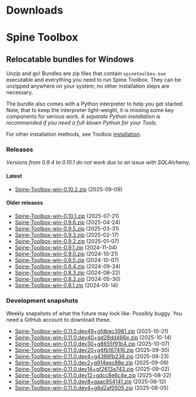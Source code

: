 
Downloads
=========

# Spine Toolbox

## Relocatable bundles for Windows

Unzip and go! Bundles are zip files that contain ``spinetoolbox.exe`` executable
and everything you need to run Spine Toolbox.
They can be unzipped anywhere on your system; no other installation steps are necessary.

The bundle also comes with a Python interpreter to help you get started.
Note, that to keep the interpreter light-weight, it is missing some key components for serious work.
_A separate Python installation is recommended if you need a full-blown Python for your Tools._

For other installation methods,
see Toolbox [installation](https://github.com/spine-tools/Spine-Toolbox?tab=readme-ov-file#installation).

### Releases
*Versions from 0.9.4 to 0.10.1 do not work due to an issue with SQLAlchemy.*
#### Latest

- [Spine-Toolbox-win-0.10.2.zip](https://github.com/spine-tools/Spine-Toolbox/releases/download/0.10.2/Spine-Toolbox-win-0.10.2.zip) (2025-09-09)

#### Older releases

- [Spine-Toolbox-win-0.10.1.zip](https://github.com/spine-tools/Spine-Toolbox/releases/download/0.10.1/Spine-Toolbox-win-0.10.1.zip) (2025-07-21)
- [Spine-Toolbox-win-0.9.6.zip](https://github.com/spine-tools/Spine-Toolbox/releases/download/0.9.6/Spine-Toolbox-win-0.9.6.zip) (2025-04-24)
- [Spine-Toolbox-win-0.9.5.zip](https://github.com/spine-tools/Spine-Toolbox/releases/download/0.9.5/Spine-Toolbox-win-0.9.5.zip) (2025-03-31)
- [Spine-Toolbox-win-0.9.3.zip](https://github.com/spine-tools/Spine-Toolbox/releases/download/0.9.3/Spine-Toolbox-win-0.9.3.zip) (2025-02-17)
- [Spine-Toolbox-win-0.9.2.zip](https://github.com/spine-tools/Spine-Toolbox/releases/download/0.9.2/Spine-Toolbox-win-0.9.2.zip) (2025-01-07)
- [Spine-Toolbox-win-0.9.1.zip](https://github.com/spine-tools/Spine-Toolbox/releases/download/0.9.1/Spine-Toolbox-win-0.9.1.zip) (2024-11-04)
- [Spine-Toolbox-win-0.9.0.zip](https://github.com/spine-tools/Spine-Toolbox/releases/download/0.9.0/Spine-Toolbox-win-0.9.0.zip) (2024-10-21)
- [Spine-Toolbox-win-0.8.5.zip](https://github.com/spine-tools/Spine-Toolbox/releases/download/0.8.5/Spine-Toolbox-win-0.8.5.zip) (2024-10-07)
- [Spine-Toolbox-win-0.8.4.zip](https://github.com/spine-tools/Spine-Toolbox/releases/download/0.8.4/Spine-Toolbox-win-0.8.4.zip) (2024-09-24)
- [Spine-Toolbox-win-0.8.3.zip](https://github.com/spine-tools/Spine-Toolbox/releases/download/0.8.3/Spine-Toolbox-win-0.8.3.zip) (2024-08-22)
- [Spine-Toolbox-win-0.8.2.zip](https://github.com/spine-tools/Spine-Toolbox/releases/download/0.8.2/Spine-Toolbox-win-0.8.2.zip) (2024-05-30)
- [Spine-Toolbox-win-0.8.1.zip](https://github.com/spine-tools/Spine-Toolbox/releases/download/0.8.1/Spine-Toolbox-win-0.8.1.zip) (2024-05-14)

### Development snapshots
Weekly snapshots of what the future may look like. Possibly buggy. You need a GitHub account to download these.
- [Spine-Toolbox-win-0.11.0.dev49+gfdbec3981.zip](https://github.com/spine-tools/Spine-Toolbox/actions/runs/18679489378/artifacts/4326384143) (2025-10-21)
- [Spine-Toolbox-win-0.11.0.dev40+gd28dd466e.zip](https://github.com/spine-tools/Spine-Toolbox/actions/runs/18492095353/artifacts/4263464599) (2025-10-14)
- [Spine-Toolbox-win-0.11.0.dev30+g8655f91b4.zip](https://github.com/spine-tools/Spine-Toolbox/actions/runs/18308340224/artifacts/4201851126) (2025-10-07)
- [Spine-Toolbox-win-0.11.0.dev20+g4fb167416.zip](https://github.com/spine-tools/Spine-Toolbox/actions/runs/18125403704/artifacts/4141676913) (2025-09-30)
- [Spine-Toolbox-win-0.11.0.dev4+g4366fb236.zip](https://github.com/spine-tools/Spine-Toolbox/actions/runs/17941700038/artifacts/4081127581) (2025-09-23)
- [Spine-Toolbox-win-0.11.0.dev2+g914eec88e.zip](https://github.com/spine-tools/Spine-Toolbox/actions/runs/17578282944/artifacts/3962795484) (2025-09-09)
- [Spine-Toolbox-win-0.11.0.dev14+gf2613a743.zip](https://github.com/spine-tools/Spine-Toolbox/actions/runs/17399378342/artifacts/3904571984) (2025-09-02)
- [Spine-Toolbox-win-0.11.0.dev12+gdcc8e6c4e.zip](https://github.com/spine-tools/Spine-Toolbox/actions/runs/17155619396/artifacts/3828363858) (2025-08-22)
- [Spine-Toolbox-win-0.11.0.dev8+gaac854141.zip](https://github.com/spine-tools/Spine-Toolbox/actions/runs/16904951656/artifacts/3743253326) (2025-08-12)
- [Spine-Toolbox-win-0.11.0.dev4+g8d2af0505.zip](https://github.com/spine-tools/Spine-Toolbox/actions/runs/16746495966/artifacts/3689640634) (2025-08-05)
